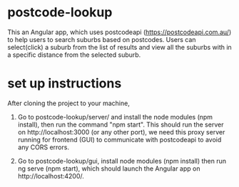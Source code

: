 # postcode-lookup

This an Angular app, which uses postcodeapi (https://postcodeapi.com.au/) to help users to search suburbs based on postcodes.
Users can select(click) a suburb from the list of results and view all the suburbs with in a specific distance from the selected suburb.

# set up instructions

After cloning the project to your machine,

1. Go to postcode-lookup/server/ and install the node modules (npm install), then run the command "npm start".
   This should run the server on http://localhost:3000 (or any other port), we need this proxy server running for frontend (GUI) to communicate with postcodeapi to avoid any CORS errors.

2. Go to postcode-lookup/gui, install node modules (npm install) then run ng serve (npm start), which should launch the
   Angular app on http://localhost:4200/.
